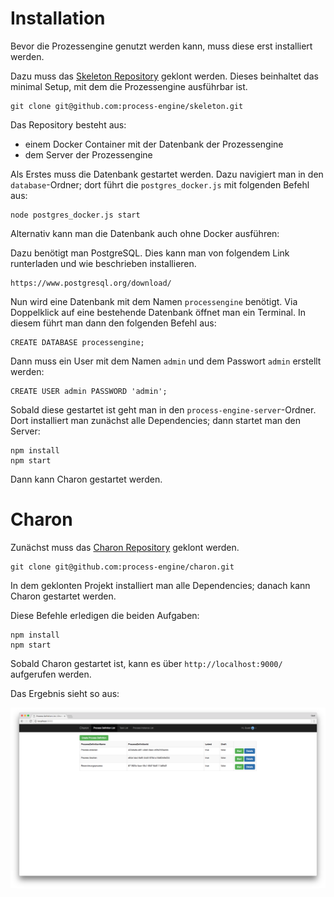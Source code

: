 # Installation

Bevor die Prozessengine genutzt werden kann, muss diese erst installiert werden.

Dazu muss das [Skeleton Repository](https://github.com/process-engine/skeleton) geklont werden.
Dieses beinhaltet das minimal Setup, mit dem die Prozessengine ausführbar ist.

```
git clone git@github.com:process-engine/skeleton.git
```

Das Repository besteht aus:

* einem Docker Container mit der Datenbank der Prozessengine
* dem Server der Prozessengine

Als Erstes muss die Datenbank gestartet werden.
Dazu navigiert man in den `database`-Ordner; dort führt
die `postgres_docker.js` mit folgenden Befehl aus:

```
node postgres_docker.js start
```

Alternativ kann man die Datenbank auch ohne Docker ausführen:

Dazu benötigt man PostgreSQL. Dies kann man von folgendem Link runterladen und
wie beschrieben installieren.

```
https://www.postgresql.org/download/
```

Nun wird eine Datenbank mit dem Namen `processengine` benötigt. Via Doppelklick
auf eine bestehende Datenbank öffnet man ein Terminal. In diesem führt man dann
den folgenden Befehl aus:

```
CREATE DATABASE processengine;
```

Dann muss ein User mit dem Namen `admin` und dem Passwort `admin` erstellt
werden:

```
CREATE USER admin PASSWORD 'admin';
```


Sobald diese gestartet ist geht man in den `process-engine-server`-Ordner.
Dort installiert man zunächst alle Dependencies; dann startet man den Server:

```
npm install
npm start
```

Dann kann Charon gestartet werden.

# Charon

Zunächst muss das [Charon Repository](https://github.com/process-engine/charon) geklont werden.

```
git clone git@github.com:process-engine/charon.git
```

In dem geklonten Projekt installiert man alle Dependencies;
danach kann Charon gestartet werden.

Diese Befehle erledigen die beiden Aufgaben:

```
npm install
npm start
```

Sobald Charon gestartet ist, kann es über `http://localhost:9000/` aufgerufen werden.

Das Ergebnis sieht so aus:

![Charon](images/charon.png)
